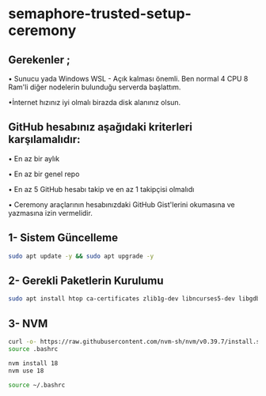 # semaphore-trusted-setup-ceremony

## Gerekenler ;

• Sunucu yada Windows WSL - Açık kalması önemli. Ben normal 4 CPU 8 Ram'li diğer nodelerin bulunduğu serverda başlattım.

•İnternet hızınız iyi olmalı birazda disk alanınız olsun.



## GitHub hesabınız aşağıdaki kriterleri karşılamalıdır:

• En az bir aylık

• En az bir genel repo

• En az 5 GitHub hesabı takip ve en az 1 takipçisi olmalıdı

• Ceremony araçlarının hesabınızdaki GitHub Gist'lerini okumasına ve yazmasına izin vermelidir.

## 1- Sistem Güncelleme

```bash
sudo apt update -y && sudo apt upgrade -y
```

## 2- Gerekli Paketlerin Kurulumu

```bash
sudo apt install htop ca-certificates zlib1g-dev libncurses5-dev libgdbm-dev libnss3-dev tmux iptables curl nvme-cli git wget make jq libleveldb-dev build-essential pkg-config ncdu tar clang bsdmainutils lsb-release libssl-dev libreadline-dev libffi-dev jq gcc screen file unzip lz4 -y
```

## 3- NVM
```bash
curl -o- https://raw.githubusercontent.com/nvm-sh/nvm/v0.39.7/install.sh | bash
source .bashrc
````

```bash
nvm install 18 
nvm use 18
```

```bash
source ~/.bashrc
```

